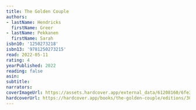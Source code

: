 ```yaml
---
title: The Golden Couple
authors:
- lastName: Hendricks
  firstName: Greer
- lastName: Pekkanen
  firstName: Sarah
isbn10: '1250273218'
isbn13: '9781250273215'
read: 2022-05-11
rating: 4
yearPublished: 2022
reading: false
asin:
subtitle:
narrators:
coverImageUrl: https://assets.hardcover.app/external_data/61208160/6fe3b09e21394a546d055adb3aba11c4179b3c0a.jpeg
hardcoverUrl: https://hardcover.app/books/the-golden-couple/editions/30882798
---
```

